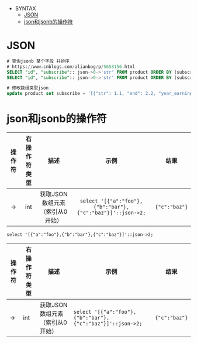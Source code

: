 * SYNTAX
    * [JSON](#JSON)
    * [json和jsonb的操作符](#OPERATOR)

# <a name="JSON">JSON</a>

```sql
# 查询jsonb 某个字段 并排序
# https://www.cnblogs.com/alianbog/p/5658156.html
SELECT "id", "subscribe":: json->0->'str' FROM product ORDER BY (subscribe->0->'str') desc;
SELECT "id", "subscribe":: json->0->'str' FROM product ORDER BY (subscribe->>'str') desc;

# 修改数组类型json
update product set subscribe = '[{"str": 1.1, "end": 2.2, "year_earnings_rate": 4.3, "commission": 4.4}]' where id='111';

```

# <a name="OPERATOR">json和jsonb的操作符</a>

|操作符|右操作符类型|描述|示例|结果|
|:---:|:---:|:---:|:---:|:---:|
|->|int|获取JSON数组元素（索引从0开始）|<pre>`select '[{"a":"foo"},{"b":"bar"},{"c":"baz"}]'::json->2;`</pre>|<pre>`{"c":"baz"}`</pre>|

<!-- .highlight .highlight-source-sql .refined-github-linkified-code-->
<div><pre><code>select '[{"a":"foo"},{"b":"bar"},{"c":"baz"}]'::json->2;</code></pre><div>

<table class="table table-bordered table-striped table-condensed">  
    <thead>
        <tr>
            <th>操作符</th>
            <th>右操作符类型</th>
            <th>描述</th>
            <th>示例</th>
            <th>结果</th>
        </tr>
    </thead>
    <tr>  
        <td>-></td>  
        <td>int</td>  
        <td>获取JSON数组元素（索引从0开始）</td>
        <td>
            <pre><code>select '[{"a":"foo"},{"b":"bar"},{"c":"baz"}]'::json->2;</code></pre>
        </td>  
        <td><pre><code>{"c":"baz"}</code></pre></td>  
    </tr>
</table>  
